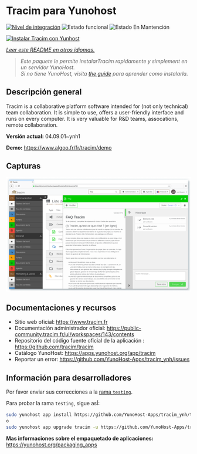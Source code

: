 <!--
Este archivo README esta generado automaticamente<https://github.com/YunoHost/apps/tree/master/tools/readme_generator>
No se debe editar a mano.
-->

# Tracim para Yunohost

[![Nivel de integración](https://apps.yunohost.org/badge/integration/tracim)](https://ci-apps.yunohost.org/ci/apps/tracim/)
![Estado funcional](https://apps.yunohost.org/badge/state/tracim)
![Estado En Mantención](https://apps.yunohost.org/badge/maintained/tracim)

[![Instalar Tracim con Yunhost](https://install-app.yunohost.org/install-with-yunohost.svg)](https://install-app.yunohost.org/?app=tracim)

*[Leer este README en otros idiomas.](./ALL_README.md)*

> *Este paquete le permite instalarTracim rapidamente y simplement en un servidor YunoHost.*  
> *Si no tiene YunoHost, visita [the guide](https://yunohost.org/install) para aprender como instalarla.*

## Descripción general

Tracim is a collaborative platform software intended for (not only technical) team collaboration. It is simple to use, offers a user-friendly interface and runs on every computer. It is very valuable for R&D teams, assocations, remote collaboration.


**Versión actual:** 04.09.01~ynh1

**Demo:** <https://www.algoo.fr/fr/tracim/demo>

## Capturas

![Captura de Tracim](./doc/screenshots/feature_app_document.png)

## Documentaciones y recursos

- Sitio web oficial: <https://www.tracim.fr>
- Documentación administrador oficial: <https://public-community.tracim.fr/ui/workspaces/143/contents>
- Repositorio del código fuente oficial de la aplicación : <https://github.com/tracim/tracim>
- Catálogo YunoHost: <https://apps.yunohost.org/app/tracim>
- Reportar un error: <https://github.com/YunoHost-Apps/tracim_ynh/issues>

## Información para desarrolladores

Por favor enviar sus correcciones a la [rama `testing`](https://github.com/YunoHost-Apps/tracim_ynh/tree/testing).

Para probar la rama `testing`, sigue asÍ:

```bash
sudo yunohost app install https://github.com/YunoHost-Apps/tracim_ynh/tree/testing --debug
o
sudo yunohost app upgrade tracim -u https://github.com/YunoHost-Apps/tracim_ynh/tree/testing --debug
```

**Mas informaciones sobre el empaquetado de aplicaciones:** <https://yunohost.org/packaging_apps>
